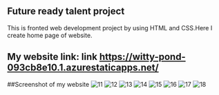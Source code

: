 ## Future ready talent project
This is fronted web development project by using HTML and CSS.Here I create home page of website. 

## My website link: link https://witty-pond-093cb8e10.1.azurestaticapps.net/

##Screenshot of my website
![11](https://user-images.githubusercontent.com/108371851/177219609-76c21b86-4dd6-452e-8ced-7b8fde7fc24c.png)
![12](https://user-images.githubusercontent.com/108371851/177219638-eb068cf6-394c-45cc-8281-fa4e18fd08ab.png)
![13](https://user-images.githubusercontent.com/108371851/177219647-867e3521-2af2-4f41-b85c-66efee22bfb3.png)
![14](https://user-images.githubusercontent.com/108371851/177219655-fe9ea6e1-530d-4c86-9b74-bd6f3b15a644.png)
![15](https://user-images.githubusercontent.com/108371851/177219672-01de651e-c9bb-40c7-b519-2757b1497017.png)
![16](https://user-images.githubusercontent.com/108371851/177219692-00f4fc04-1d85-4e19-8ae1-0b1a64a7c60c.png)
![17](https://user-images.githubusercontent.com/108371851/177219696-d1d1704c-f581-40ec-b50e-7ac14f61be8c.png)
![18](https://user-images.githubusercontent.com/108371851/177219698-57db4bb6-a357-430a-8b5f-fcd44c48bd57.png)

